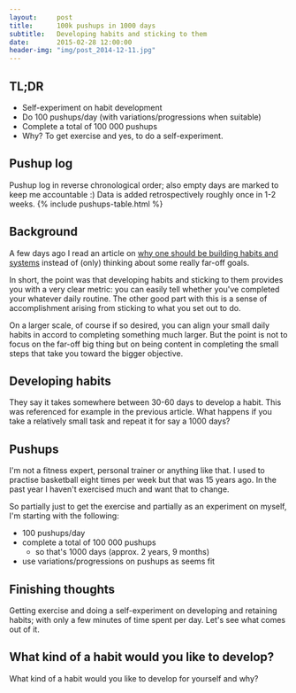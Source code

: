 ```yaml
---
layout:     post
title:      100k pushups in 1000 days
subtitle:   Developing habits and sticking to them
date:       2015-02-28 12:00:00
header-img: "img/post_2014-12-11.jpg"
---
```


## TL;DR

- Self-experiment on habit development
- Do 100 pushups/day (with variations/progressions when suitable)
- Complete a total of 100 000 pushups
- Why? To get exercise and yes, to do a self-experiment.

## Pushup log

Pushup log in reverse chronological order; also empty days are marked to keep me accountable :) Data is added retrospectively roughly once in 1-2 weeks.
{% include pushups-table.html %}

## Background

A few days ago I read an article on [why one should be building habits and systems][1] instead of (only) thinking about some really far-off goals.

In short, the point was that developing habits and sticking to them provides you with a very clear metric: you can easily tell whether you've completed your whatever daily routine. The other good part with this is a sense of accomplishment arising from sticking to what you set out to do.

On a larger scale, of course if so desired, you can align your small daily habits in accord to completing something much larger. But the point is not to focus on the far-off big thing but on being content in completing the small steps that take you toward the bigger objective.

## Developing habits

They say it takes somewhere between 30-60 days to develop a habit. This was referenced for example in the previous article. What happens if you take a relatively small task and repeat it for say a 1000 days?

## Pushups

I'm not a fitness expert, personal trainer or anything like that. I used to practise basketball eight times per week but that was 15 years ago. In the past year I haven't exercised much and want that to change.

So partially just to get the exercise and partially as an experiment on myself, I'm starting with the following:

- 100 pushups/day
- complete a total of 100 000 pushups
	- so that's 1000 days (approx. 2 years, 9 months)
- use variations/progressions on pushups as seems fit

## Finishing thoughts

Getting exercise and doing a self-experiment on developing and retaining habits; with only a few minutes of time spent per day. Let's see what comes out of it.

## What kind of a habit would you like to develop?

What kind of a habit would you like to develop for yourself and why?

[1]: http://thenextweb.com/lifehacks/2015/02/22/goals-losers-building-habits-systems-instead/